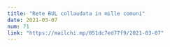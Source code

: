 ```yaml
---
title: "Rete BUL collaudata in mille comuni"
date: 2021-03-07
num: 71
link: "https://mailchi.mp/051dc7ed77f9/2021-03-07"
---
```

